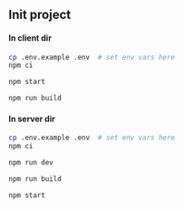 ## Init project

#### In client dir
```sh
cp .env.example .env  # set env vars here
npm ci
```
```sh
npm start
```
```sh
npm run build
```
#### In server dir
```sh
cp .env.example .env  # set env vars here
npm ci
```
```sh
npm run dev
```
```sh
npm run build
```
```sh
npm start
```
